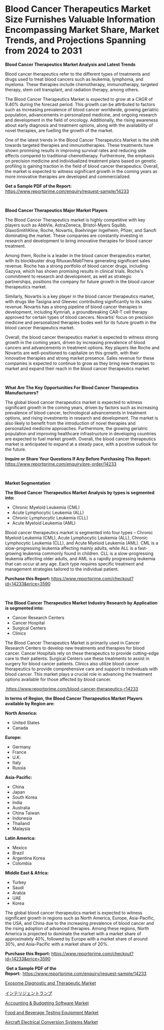 <p><h1>Blood Cancer Therapeutics Market Size Furnishes Valuable Information Encompassing Market Share, Market Trends, and Projections Spanning from 2024 to 2031</h1></p><p><strong>Blood Cancer Therapeutics Market Analysis and Latest Trends</strong></p>
<p><p>Blood cancer therapeutics refer to the different types of treatments and drugs used to treat blood cancers such as leukemia, lymphoma, and myeloma. These therapies include chemotherapy, immunotherapy, targeted therapy, stem cell transplant, and radiation therapy, among others.</p><p>The Blood Cancer Therapeutics Market is expected to grow at a CAGR of 9.40% during the forecast period. This growth can be attributed to factors such as increasing prevalence of blood cancer worldwide, growing geriatric population, advancements in personalized medicine, and ongoing research and development in the field of oncology. Additionally, the rising awareness about early diagnosis and treatment options, along with the availability of novel therapies, are fuelling the growth of the market.</p><p>One of the latest trends in the Blood Cancer Therapeutics Market is the shift towards targeted therapies and immunotherapies. These treatments have shown promising results in improving survival rates and reducing side effects compared to traditional chemotherapy. Furthermore, the emphasis on precision medicine and individualized treatment plans based on genetic profiling is gaining traction in the field of blood cancer therapeutics. Overall, the market is expected to witness significant growth in the coming years as more innovative therapies are developed and commercialized.</p></p>
<p><strong>Get a Sample PDF of the Report:&nbsp;</strong> <a href="https://www.reportprime.com/enquiry/request-sample/14233">https://www.reportprime.com/enquiry/request-sample/14233</a></p>
<p>&nbsp;</p>
<p><strong>Blood Cancer Therapeutics Major Market Players</strong></p>
<p><p>The Blood Cancer Therapeutics market is highly competitive with key players such as AbbVie, AstraZeneca, Bristol-Myers Squibb, GlaxoSmithKline, Roche, Novartis, Boehringer Ingelheim, Pfizer, and Sanofi dominating the market. These companies are constantly investing in research and development to bring innovative therapies for blood cancer treatment.</p><p>Among them, Roche is a leader in the blood cancer therapeutics market, with its blockbuster drug Rituxan/MabThera generating significant sales revenue. Roche has a strong portfolio of blood cancer drugs, including Gazyva, which has shown promising results in clinical trials. Roche's commitment to research and development, as well as strategic partnerships, positions the company for future growth in the blood cancer therapeutics market.</p><p>Similarly, Novartis is a key player in the blood cancer therapeutics market, with drugs like Tasigna and Gleevec contributing significantly to its sales revenue. Novartis has a strong pipeline of blood cancer therapies in development, including Kymriah, a groundbreaking CAR-T cell therapy approved for certain types of blood cancers. Novartis' focus on precision medicine and personalized therapies bodes well for its future growth in the blood cancer therapeutics market.</p><p>Overall, the blood cancer therapeutics market is expected to witness strong growth in the coming years, driven by increasing prevalence of blood cancers and advancements in treatment options. Key players like Roche and Novartis are well-positioned to capitalize on this growth, with their innovative therapies and strong market presence. Sales revenue for these companies is expected to continue to grow as they bring new therapies to market and expand their reach in the blood cancer therapeutics market.</p></p>
<p>&nbsp;</p>
<p><strong>What Are The Key Opportunities For Blood Cancer Therapeutics Manufacturers?</strong></p>
<p><p>The global blood cancer therapeutics market is expected to witness significant growth in the coming years, driven by factors such as increasing prevalence of blood cancer, technological advancements in treatment options, and rising investments in research and development. The market is also likely to benefit from the introduction of novel therapies and personalized medicine approaches. Furthermore, the growing geriatric population and improving healthcare infrastructure in developing countries are expected to fuel market growth. Overall, the blood cancer therapeutics market is anticipated to expand at a steady pace, with a positive outlook for the future.</p></p>
<p><strong>Inquire or Share Your Questions If Any Before Purchasing This Report:</strong> <a href="https://www.reportprime.com/enquiry/pre-order/14233">https://www.reportprime.com/enquiry/pre-order/14233</a></p>
<p>&nbsp;</p>
<p><strong>Market Segmentation</strong></p>
<p><strong>The Blood Cancer Therapeutics Market Analysis by types is segmented into:</strong></p>
<p><ul><li>Chronic Myeloid Leukemia (CML)</li><li>Acute Lymphocytic Leukemia (ALL)</li><li>Chronic Lymphocytic Leukemia (CLL)</li><li>Acute Myeloid Leukemia (AML)</li></ul></p>
<p><p>Blood cancer therapeutics market is segmented into four types – Chronic Myeloid Leukemia (CML), Acute Lymphocytic Leukemia (ALL), Chronic Lymphocytic Leukemia (CLL), and Acute Myeloid Leukemia (AML). CML is a slow-progressing leukemia affecting mainly adults, while ALL is a fast-growing leukemia commonly found in children. CLL is a slow-progressing leukemia affecting older adults, and AML is a rapidly progressing leukemia that can occur at any age. Each type requires specific treatment and management strategies tailored to the individual patient.</p></p>
<p><strong>Purchase this Report:&nbsp;</strong><a href="https://www.reportprime.com/checkout?id=14233&price=3590">https://www.reportprime.com/checkout?id=14233&price=3590</a></p>
<p>&nbsp;</p>
<p><strong>The Blood Cancer Therapeutics Market Industry Research by Application is segmented into:</strong></p>
<p><ul><li>Cancer Research Centers</li><li>Cancer Hospital</li><li>Surgical Centers</li><li>Clinics</li></ul></p>
<p><p>The Blood Cancer Therapeutics Market is primarily used in Cancer Research Centers to develop new treatments and therapies for blood cancer. Cancer Hospitals rely on these therapeutics to provide cutting-edge care to their patients. Surgical Centers use these treatments to assist in surgery for blood cancer patients. Clinics also utilize blood cancer therapeutics to provide comprehensive care and support to individuals with blood cancer. This market plays a crucial role in advancing the treatment options available for those affected by blood cancer.</p></p>
<p><a href="https://www.reportprime.com/blood-cancer-therapeutics-r14233">&nbsp;https://www.reportprime.com/blood-cancer-therapeutics-r14233</a></p>
<p><strong>In terms of Region, the Blood Cancer Therapeutics Market Players available by Region are:</strong></p>
<p>
    <p> <strong> North America: </strong>
        <ul>
            <li>United States</li>
            <li>Canada</li>
        </ul>
        </p> 
    <p> <strong> Europe: </strong>
        <ul>
            <li>Germany</li>
            <li>France</li>
            <li>U.K.</li>
            <li>Italy</li>
            <li>Russia</li>
        </ul>
        </p> 
    <p> <strong> Asia-Pacific: </strong>
        <ul>
            <li>China</li>
            <li>Japan</li>
            <li>South Korea</li>
            <li>India</li>
            <li>Australia</li>
            <li>China Taiwan</li>
            <li>Indonesia</li>
            <li>Thailand</li>
            <li>Malaysia</li>
        </ul>
        </p> 
    <p> <strong> Latin America: </strong>
        <ul>
            <li>Mexico</li>
            <li>Brazil</li>
            <li>Argentina Korea</li>
            <li>Colombia</li>
        </ul>
        </p> 
    <p> <strong> Middle East & Africa: </strong>
        <ul>
            <li>Turkey</li>
            <li>Saudi</li>
            <li>Arabia</li>
            <li>UAE</li>
            <li>Korea</li>
        </ul>
    </p>
    </p>
<p><p>The global blood cancer therapeutics market is expected to witness significant growth in regions such as North America, Europe, Asia-Pacific, the USA, and China due to the increasing prevalence of blood cancer and the rising adoption of advanced therapies. Among these regions, North America is projected to dominate the market with a market share of approximately 40%, followed by Europe with a market share of around 30%, and Asia-Pacific with a market share of 20%.</p></p>
<p><strong>Purchase this Report: </strong><a href="https://www.reportprime.com/checkout?id=14233&price=3590">https://www.reportprime.com/checkout?id=14233&price=3590</a></p>
<p>&nbsp;<strong>Get a Sample PDF of the Report:&nbsp;&nbsp;</strong><a href="https://www.reportprime.com/enquiry/request-sample/14233">https://www.reportprime.com/enquiry/request-sample/14233</a></p>
<p><strong></strong></p>
<p><p><a href="https://github.com/RoccoManning/Market-Research-Report-List-6/blob/main/exosome-diagnostic-and-therapeutic-market.md">Exosome Diagnostic and Therapeutic Market</a></p><p><a href="https://medium.com/@sebastianhodges1/%E3%82%A4%E3%83%B3%E3%83%86%E3%83%AA%E3%82%B8%E3%82%A7%E3%83%B3%E3%83%88%E3%81%AA%E3%83%A9%E3%83%B3%E3%83%97%E5%B8%82%E5%A0%B4%E3%81%AE%E8%A6%8F%E6%A8%A1-%E5%B8%82%E5%A0%B4%E3%82%BB%E3%82%B0%E3%83%A1%E3%83%B3%E3%83%86%E3%83%BC%E3%82%B7%E3%83%A7%E3%83%B3-%E5%B8%82%E5%A0%B4%E3%83%88%E3%83%AC%E3%83%B3%E3%83%89-%E3%81%8A%E3%82%88%E3%81%B3%E6%88%90%E9%95%B7%E5%88%86%E6%9E%90%E3%81%AE%E4%BA%88%E6%B8%AC%E3%81%AF2031%E5%B9%B4%E3%81%BE%E3%81%A7%E7%B6%9A%E3%81%8F-b6113cec49e3">インテリジェントランプ</a></p><p><a href="https://issuu.com/reportprime-2/docs/accounting-budgeting-software-market-size-2030.ppt">Accounting & Budgeting Software Market</a></p><p><a href="https://medium.com/@jeniw10236654655/food-and-beverage-testing-equipment-market-size-by-type-benchtop-portable-by-product-3e45b786df94">Food and Beverage Testing Equipment Market</a></p><p><a href="https://medium.com/@kathleenjacksond65/aircraft-electrical-conversion-systems-market-market-segmentation-geographical-regions-and-market-7b1bf97891cf">Aircraft Electrical Conversion Systems Market</a></p></p>